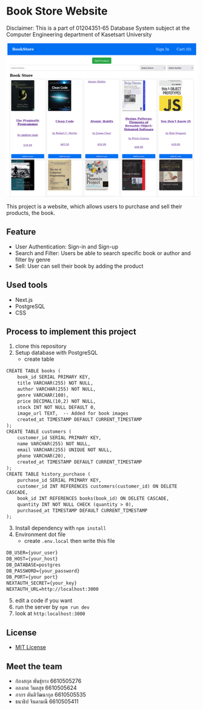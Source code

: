 # Book Store Website
Disclaimer:
This is a part of 01204351-65 Database System subject at the Computer Engineering department of Kasetsart University

![Image1](https://github.com/XrayZ111/book_store_web/blob/main/Image/1.png?raw=true)

This project is a website, which allows users to purchase and sell their products, the book.

## Feature
- User Authentication: Sign-in and Sign-up
- Search and Filter: Users be able to search specific book or author and filter by genre
- Sell: User can sell their book by adding the product

## Used tools
- Next.js
- PostgreSQL
- CSS

## Process to implement this project
1. clone this repository
2. Setup database with PostgreSQL
    - create table
```
CREATE TABLE books (
    book_id SERIAL PRIMARY KEY,
    title VARCHAR(255) NOT NULL,
    author VARCHAR(255) NOT NULL,
    genre VARCHAR(100),
    price DECIMAL(10,2) NOT NULL,
    stock INT NOT NULL DEFAULT 0,
    image_url TEXT,  -- Added for book images
    created_at TIMESTAMP DEFAULT CURRENT_TIMESTAMP
);
CREATE TABLE customers (
    customer_id SERIAL PRIMARY KEY,
    name VARCHAR(255) NOT NULL,
    email VARCHAR(255) UNIQUE NOT NULL,
    phone VARCHAR(20),
    created_at TIMESTAMP DEFAULT CURRENT_TIMESTAMP
);
CREATE TABLE history_purchase (
    purchase_id SERIAL PRIMARY KEY,
    customer_id INT REFERENCES customers(customer_id) ON DELETE CASCADE,
    book_id INT REFERENCES books(book_id) ON DELETE CASCADE,
    quantity INT NOT NULL CHECK (quantity > 0),
    purchased_at TIMESTAMP DEFAULT CURRENT_TIMESTAMP
);
``` 
3. Install dependency with `npm install`
4. Environment dot file 
    - create `.env.local` then write this file
```
DB_USER={your_user}
DB_HOST={your_host}
DB_DATABASE=postgres
DB_PASSWORD={your_password}
DB_PORT={your port}
NEXTAUTH_SECRET={your_key}
NEXTAUTH_URL=http://localhost:3000
```
5. edit a code if you want
6. run the server by `npm run dev`
7. look at `http:localhost:3000`

## License
- [MIT License](LICENSE.txt)

## Meet the team
- ก้องสกุล พันธุ์ยาง  6610505276
- อลงกต วิมลสุข  6610505624
- ภากร ตันติวัฒนากุล  6610505535
- ธนาธิป จินดามณี  6610505411